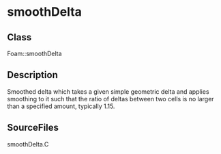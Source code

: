 # smoothDelta 
## Class
Foam::smoothDelta

## Description
Smoothed delta which takes a given simple geometric delta and applies
smoothing to it such that the ratio of deltas between two cells is no
larger than a specified amount, typically 1.15.

## SourceFiles
smoothDelta.C

